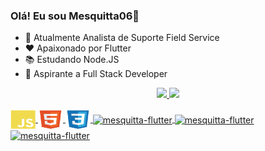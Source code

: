 ### Olá! Eu sou Mesquitta06👋

- 🔭 Atualmente Analista de Suporte Field Service
- ❤️ Apaixonado por Flutter
- 📚 Estudando Node.JS
- 👯 Aspirante a Full Stack Developer


<div align="center" style="display: inline_block">
  <a href="https://github.com/mesquitta06   ">
  <img height="180em"  src="https://github-readme-stats.vercel.app/api?username=mesquitta06&show_icons=true&theme=tokyonight&include_all_commits=true&count_private=true"/>
  <img height="180em" src="https://github-readme-stats.vercel.app/api/top-langs/?username=mesquitta06&layout=compact&langs_count=7&theme=tokyonight"/>
</div>
<div style="display: inline_block"><br>
  <img align="center" alt="mesquitta-Js" height="30" width="40" src="https://raw.githubusercontent.com/devicons/devicon/master/icons/javascript/javascript-plain.svg">
  <img align="center" alt="mesquitta-HTML" height="30" width="40" src="https://raw.githubusercontent.com/devicons/devicon/master/icons/html5/html5-original.svg">
  <img align="center" alt="mesquitta-CSS" height="30" width="40" src="https://raw.githubusercontent.com/devicons/devicon/master/icons/css3/css3-original.svg">
  <img  align="center" alt="mesquitta-flutter" height="30" width="40" src="https://cdn.jsdelivr.net/gh/devicons/devicon/icons/flutter/flutter-original.svg" />
  <img align="center" alt="mesquitta-flutter" height="30" width="40"  src="https://cdn.jsdelivr.net/gh/devicons/devicon/icons/nodejs/nodejs-original.svg" /> 
  <img  align="center" alt="mesquitta-flutter" height="30" width="40" src="https://cdn.jsdelivr.net/gh/devicons/devicon/icons/arduino/arduino-original-wordmark.svg" />
          
 
</div>
